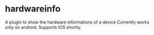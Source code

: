 # hardwareinfo

A plugin to show the hardware informations  of a device
Currently works only on android.
Supports IOS shortly.